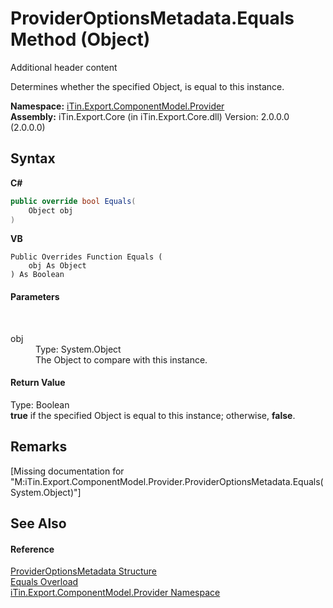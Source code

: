 # ProviderOptionsMetadata.Equals Method (Object)
Additional header content 

Determines whether the specified Object, is equal to this instance.

**Namespace:**&nbsp;<a href="N_iTin_Export_ComponentModel_Provider">iTin.Export.ComponentModel.Provider</a><br />**Assembly:**&nbsp;iTin.Export.Core (in iTin.Export.Core.dll) Version: 2.0.0.0 (2.0.0.0)

## Syntax

**C#**<br />
``` C#
public override bool Equals(
	Object obj
)
```

**VB**<br />
``` VB
Public Overrides Function Equals ( 
	obj As Object
) As Boolean
```


#### Parameters
&nbsp;<dl><dt>obj</dt><dd>Type: System.Object<br />The Object to compare with this instance.</dd></dl>

#### Return Value
Type: Boolean<br /><strong>true</strong> if the specified Object is equal to this instance; otherwise, <strong>false</strong>.

## Remarks
\[Missing <remarks> documentation for "M:iTin.Export.ComponentModel.Provider.ProviderOptionsMetadata.Equals(System.Object)"\]

## See Also


#### Reference
<a href="T_iTin_Export_ComponentModel_Provider_ProviderOptionsMetadata">ProviderOptionsMetadata Structure</a><br /><a href="Overload_iTin_Export_ComponentModel_Provider_ProviderOptionsMetadata_Equals">Equals Overload</a><br /><a href="N_iTin_Export_ComponentModel_Provider">iTin.Export.ComponentModel.Provider Namespace</a><br />